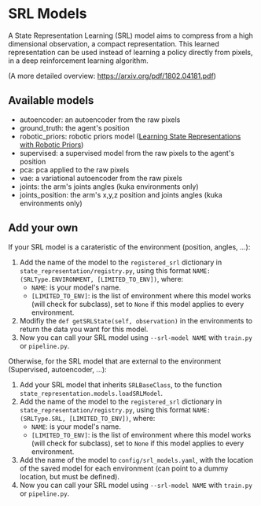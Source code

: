 # SRL Models

A State Representation Learning (SRL) model aims to compress from a high dimensional observation, a compact representation.
This learned representation can be used instead of learning a policy directly from pixels, in a deep reinforcement learning algorithm.  

(A more detailed overview: https://arxiv.org/pdf/1802.04181.pdf)

## Available models
- autoencoder: an autoencoder from the raw pixels
- ground_truth: the agent's position
- robotic_priors: robotic priors model ([Learning State Representations with Robotic Priors](http://www.robotics.tu-berlin.de/fileadmin/fg170/Publikationen_pdf/Jonschkowski-15-AURO.pdf))
- supervised: a supervised model from the raw pixels to the agent's position
- pca: pca applied to the raw pixels
- vae: a variational autoencoder from the raw pixels
- joints: the arm's joints angles (kuka environments only)
- joints_position: the arm's x,y,z position and joints angles (kuka environments only)

## Add your own
If your SRL model is a carateristic of the environment (position, angles, ...):  
1. Add the name of the model to the ```registered_srl``` dictionary in ```state_representation/registry.py```, 
using this format ```NAME: (SRLType.ENVIRONMENT, [LIMITED_TO_ENV])```, where:
    * ```NAME```: is your model's name.
    * ```[LIMITED_TO_ENV]```: is the list of environment where this model works (will check for subclass), 
    set to ```None``` if this model applies to every environment.
2. Modifiy the ```def getSRLState(self, observation)``` in the environments to return the data you want for this model.  
3. Now you can call your SRL model using ```--srl-model NAME``` with ```train.py``` or ```pipeline.py```.  

Otherwise, for the SRL model that are external to the environment (Supervised, autoencoder, ...): 
1. Add your SRL model that inherits ```SRLBaseClass```, to the function ```state_representation.models.loadSRLModel```.
2. Add the name of the model to the ```registered_srl``` dictionary in ```state_representation/registry.py```, 
using this format ```NAME: (SRLType.SRL, [LIMITED_TO_ENV])```, where:
    * ```NAME```: is your model's name.
    * ```[LIMITED_TO_ENV]```: is the list of environment where this model works (will check for subclass), 
    set to ```None``` if this model applies to every environment.
3. Add the name of the model to ```config/srl_models.yaml```, with the location of the saved model for each environment (can point to a dummy location, but must be defined).
4. Now you can call your SRL model using ```--srl-model NAME``` with ```train.py``` or ```pipeline.py```.  
